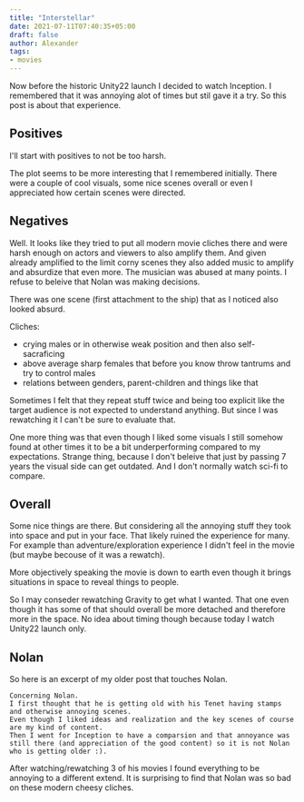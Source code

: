 ```yaml
---
title: "Interstellar"
date: 2021-07-11T07:40:35+05:00
draft: false
author: Alexander
tags:
- movies
---
```


Now before the historic Unity22 launch I decided to watch Inception.
I remembered that it was annoying alot of times but stil gave it a try.
So this post is about that experience.

## Positives

I'll start with positives to not be too harsh.

The plot seems to be more interesting that I remembered initially.
There were a couple of cool visuals, some nice scenes overall or even I appreciated how certain scenes were directed.

## Negatives

Well.
It looks like they tried to put all modern movie cliches there and were harsh enough on actors and viewers to also amplify them.
And given already amplified to the limit corny scenes they also added music to amplify and absurdize that even more.
The musician was abused at many points. I refuse to beleive that Nolan was making decisions.

There was one scene (first attachment to the ship) that as I noticed also looked absurd.

Cliches:
- crying males or in otherwise weak position and then also self-sacraficing
- above average sharp females that before you know throw tantrums and try to control males
- relations between genders, parent-children and things like that

Sometimes I felt that they repeat stuff twice and being too explicit like the target audience is not expected to understand anything.
But since I was rewatching it I can't be sure to evaluate that.

One more thing was that even though I liked some visuals I still somehow found at other times it to be a bit underperforming compared to my expectations.
Strange thing, because I don't beleive that just by passing 7 years the visual side can get outdated.
And I don't normally watch sci-fi to compare.

## Overall

Some nice things are there.
But considering all the annoying stuff they took into space and put in your face.
That likely ruined the experience for many.
For example than adventure/exploration experience I didn't feel in the movie (but maybe becouse of it was a rewatch).

More objectively speaking the movie is down to earth even though it brings situations in space to reveal things to people.

So I may conseder rewatching Gravity to get what I wanted.
That one even though it has some of that should overall be more detached and therefore more in the space.
No idea about timing though because today I watch Unity22 launch only.

## Nolan

So here is an excerpt of my older post that touches Nolan.

~~~
Concerning Nolan.
I first thought that he is getting old with his Tenet having stamps and otherwise annoying scenes.
Even though I liked ideas and realization and the key scenes of course are my kind of content.
Then I went for Inception to have a comparsion and that annoyance was still there (and appreciation of the good content) so it is not Nolan
who is getting older :).
~~~

After watching/rewatching 3 of his movies I found everything to be annoying to a different extend.
It is surprising to find that Nolan was so bad on these modern cheesy cliches.
